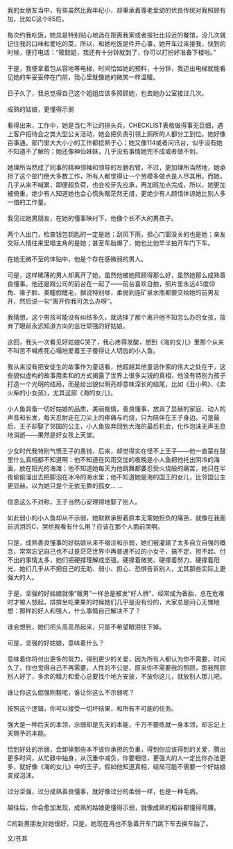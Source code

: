 我的女朋友当中，有些虽然比我年纪小，却秉承着尊老爱幼的优良传统对我照顾有加，比如C这个85后。  
   
每次约我吃饭，她总是特别贴心地选在距离我家或者报社比较近的餐馆，没几次就记住我的口味和爱吃的菜，所以，和她吃饭是件开心事，她开车过来接我，快到的时候，便打电话：“筱懿姐，我还有十分钟就到了，你可以打扮好准备下楼啦。”  
   
于是，我便拿着包从容地等电梯，时间恰如她的预料，十分钟，我迈出电梯就能看见她的车妥妥停在门前，我心里就像她的微笑一样温暖。  
   
日子久了，我总觉得自己这个姐姐应该多照顾她，也去她办公室接过几次。  
   
成熟的姑娘，更懂得示弱  
   
看得出来，工作中，她是当仁不让的排头兵，CHECKLIST表格做得事无巨细，遇上客户招待会之类大型公关活动，她会把负责引领上厕所的人都分工到位。她好像百事通，部门里大大小小的工作都捻熟于心；她又像114或者问讯台，似乎没有她不知道不了解的；她还像神仙妹妹，几乎没有事情她完不成或者做不到。  
   
她理所当然成了同事的精神领袖和领导的左膀右臂，不过，更加理所当然地，她承担了这个部门绝大多数工作，所有人都觉得让一个劳模多做点是人尽其用。而她，几乎从来不喊累，即便超负荷，也会咬牙先应承，再加班加点完成，所以，她更加被倚重，绝少有人知道她也会心慌失眠茫然无措，更绝少有人顾惜体谅她比别人多一倍的工作量。  
   
我见过她男朋友，在她的懂事映衬下，他像个长不大的男孩子。  
   
两个人出门，检查钱包钥匙的一定是她；刮风下雨，担心门窗没关的也是她；亲友交际人情往来里唱主角的是她；甚至车胎爆了，她也比他早半拍开车门下车。  
   
在她无微不至的体贴中，他是个存在感微弱的男人。  
   
可是，这样稀薄的男人却离开了她，虽然他被她照顾得那么好，虽然她那么成熟善良懂事，他还是跟公司的前台在一起了——前台喜欢自拍，照片里永远45度仰角、锥子脸、美瞳假睫毛，据说特别嗲，柔弱到连矿泉水瓶都要交给她的前男友开，然后说一句“离开你我可怎么办呀”。  
   
我猜想，这个男孩可能没有纠结多久，就选择了那个离开他不知怎么办的女孩，放弃了眼前永远知道方向的茁壮顽强的好姑娘。  
   
这回，我头一次看见好姑娘C哭了，我心疼得发酸，想到《海的女儿》里那个从来不叫苦不喊疼死心塌地爱着王子傻得让人切齿的小人鱼。  
   
我从来没有把安徒生的故事作为童话看，他超越其他童话作家的伟大之处在于，这些貌似虚构的故事用柔和的方式揭露了世界上很多尖锐的真相，他没有特别为孩子打造一个光明的结局，而是给出貌似明亮却意味深长的结尾，比如《丑小鸭》、《卖火柴的小女孩》，尤其这部《海的女儿》。  
   
小人鱼具备一切好姑娘的品质，美丽痴情，善良懂事，放弃了显赫的家庭、动人的声音和长发，每天忍耐走在刀尖上的疼痛与灼烧，只为陪伴在王子身边。可是最后，王子却娶了邻国的公主，小人鱼放弃回到大海的最后机会，化作泡沫无声无息地消逝——果然是好女孩上天堂。  
   
少女时代我特别气愤王子的愚钝，后来，却觉得实在怪不上王子——他一直蒙在鼓里什么真相都不知道啊：他不知道在风雨交加的夜晚是小人鱼把他托出阴冷的海面，放在阳光的海滩；他不知道她每天为他跳舞都要忍受火烧般的痛苦，她只在半夜偷偷溜出去把脚泡在冰冷的海水里；他不知道她是海的国王的女儿，比邻国公主更显赫，以为她只是个无依无靠的孤女… …  
   
信息这么不对称，王子当然心安理得地娶了别人。  
   
如此弱小的小人鱼却从不示弱，她默默承担着原本无需她担负的痛苦，就像在我面前流泪的C，哭给我看有什么用？应该在那个人面前哭啊。  
   
只是，成熟善良懂事的好姑娘从来不啜泣和示弱，她们被灌输了太多自立自强的概念，常常忘记自己也不过是茫茫世界中再普通不过的小女子，搞不定、担不起、付不出的事情太多，她们把硬撑理解成坚强，硬撑着微笑、硬撑着努力、硬撑着阳光，她们几乎从不把自己的无助、弱小、担心、恐惧告诉别人，尤其那些实际上更强大的人。  
   
于是，坚强的好姑娘就像“暖男”一样总是被发“好人牌”，经常成为备胎，总在危难时才被人想起，排排坐吃果果的时候她们几乎是没有份的，大家总是问心无愧地想：那样的好人和强人，什么事情自己解决不了？  
   
谁会想到，她们把头高高昂起来，只是不希望眼泪往下掉。  
   
可是，坚强的好姑娘，意味着什么？  
   
意味着你将付出更多的努力，得到更少的关爱，因为所有人都认为你不需要，时间久了，你也觉得自己不再需要，人性的不公是，原来你不需要我的照顾，那我照顾别人好了，多余的精力和爱心总要找个地方安放，不放你这儿，就放别人那儿吧。  
   
谁让你这么倔强刚毅呢，谁让你这么不示弱呢？  
   
按照这个逻辑，你可以接受一切坏结果，和所有不可能的任务。  
   
强大是一种后天的本领，示弱却是先天的本能，千万不要练就一身本领，却忘记上天赐予的本能。  
   
恰到好处的示弱，会卸掉那些本不该你承担的负重，得到你应该得到的关爱，腾出更多时间，从忙碌中抽身，从沉重中减负，你要相信，更强大的人一定比你办法更多，就好像《海的女儿》中的王子，假如他知道真相，结局可能不需要一个好姑娘变成泡沫。  
   
过分坚强，过分成熟善良懂事，就好像过分的柔弱一样，也是一种毛病。  
   
越往后，你会愈加发现，成熟的姑娘更懂得示弱，就像成熟的稻谷都懂得弯腰。  
   
C的新男朋友对她很好，只是，她现在再也不急着开车门跳下车去换车胎了。

文/苍耳